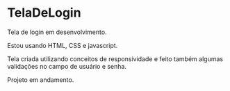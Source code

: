 # TelaDeLogin
Tela de login em desenvolvimento.

Estou usando HTML, CSS e javascript.

Tela criada utilizando conceitos de responsividade e feito também algumas validações no campo de usuário e senha.

Projeto em andamento.
